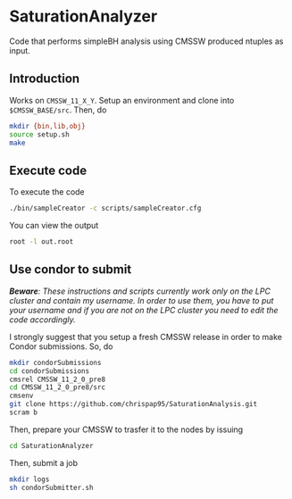 # SaturationAnalyzer
Code that performs simpleBH analysis using CMSSW produced ntuples as input.

## Introduction
Works on ```CMSSW_11_X_Y```. Setup an environment and clone into ```$CMSSW_BASE/src```.
Then, do
```bash
mkdir {bin,lib,obj}
source setup.sh
make
```

## Execute code
To execute the code
```bash
./bin/sampleCreator -c scripts/sampleCreator.cfg
```

You can view the output
```bash
root -l out.root
```

## Use condor to submit
*__Beware__: These instructions and scripts currently work only on the LPC cluster and contain my username. In order to use them, you have to put your username and if you are not on the LPC cluster you need to edit the code accordingly.*

I strongly suggest that you setup a fresh CMSSW release in order to make Condor submissions. So, do
```bash
mkdir condorSubmissions
cd condorSubmissions
cmsrel CMSSW_11_2_0_pre8
cd CMSSW_11_2_0_pre8/src
cmsenv
git clone https://github.com/chrispap95/SaturationAnalysis.git
scram b
```
Then, prepare your CMSSW to trasfer it to the nodes by issuing
```bash
cd SaturationAnalyzer
```

Then, submit a job
```bash
mkdir logs
sh condorSubmitter.sh
```
